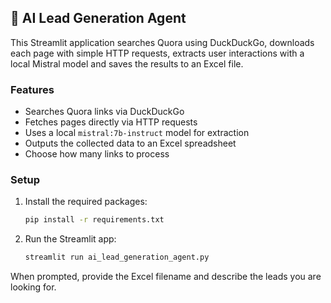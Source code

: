 ## 🎯 AI Lead Generation Agent

This Streamlit application searches Quora using DuckDuckGo, downloads each page with simple HTTP requests, extracts user interactions with a local Mistral model and saves the results to an Excel file.

### Features
- Searches Quora links via DuckDuckGo
- Fetches pages directly via HTTP requests
- Uses a local `mistral:7b-instruct` model for extraction
- Outputs the collected data to an Excel spreadsheet
- Choose how many links to process

### Setup

1. Install the required packages:

   ```bash
   pip install -r requirements.txt
   ```

2. Run the Streamlit app:

   ```bash
   streamlit run ai_lead_generation_agent.py
   ```

When prompted, provide the Excel filename and describe the leads you are looking for.

